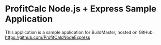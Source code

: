 ﻿# ProfitCalc Node.js + Express Sample Application

This application is a sample application for BuildMaster, hosted on GitHub: https://github.com/ProfitCalcNodeExpress

